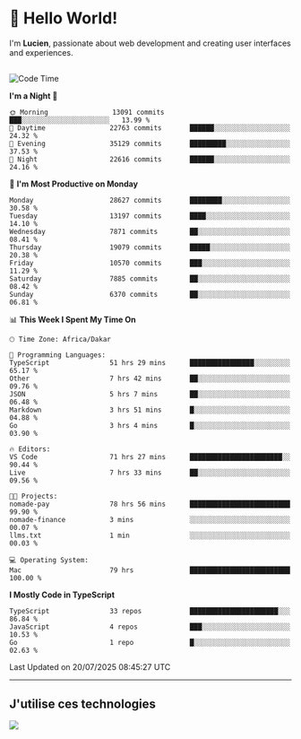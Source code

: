 # 👋 Hello World!

I'm **Lucien**, passionate about web development and creating user interfaces and experiences.

##

<!--START_SECTION:waka-->
![Code Time](http://img.shields.io/badge/Code%20Time-3%2C460%20hrs%2021%20mins-blue)

**I'm a Night 🦉** 

```text
🌞 Morning                13091 commits       ███░░░░░░░░░░░░░░░░░░░░░░   13.99 % 
🌆 Daytime                22763 commits       ██████░░░░░░░░░░░░░░░░░░░   24.32 % 
🌃 Evening                35129 commits       █████████░░░░░░░░░░░░░░░░   37.53 % 
🌙 Night                  22616 commits       ██████░░░░░░░░░░░░░░░░░░░   24.16 % 
```
📅 **I'm Most Productive on Monday** 

```text
Monday                   28627 commits       ████████░░░░░░░░░░░░░░░░░   30.58 % 
Tuesday                  13197 commits       ████░░░░░░░░░░░░░░░░░░░░░   14.10 % 
Wednesday                7871 commits        ██░░░░░░░░░░░░░░░░░░░░░░░   08.41 % 
Thursday                 19079 commits       █████░░░░░░░░░░░░░░░░░░░░   20.38 % 
Friday                   10570 commits       ███░░░░░░░░░░░░░░░░░░░░░░   11.29 % 
Saturday                 7885 commits        ██░░░░░░░░░░░░░░░░░░░░░░░   08.42 % 
Sunday                   6370 commits        ██░░░░░░░░░░░░░░░░░░░░░░░   06.81 % 
```


📊 **This Week I Spent My Time On** 

```text
🕑︎ Time Zone: Africa/Dakar

💬 Programming Languages: 
TypeScript               51 hrs 29 mins      ████████████████░░░░░░░░░   65.17 % 
Other                    7 hrs 42 mins       ██░░░░░░░░░░░░░░░░░░░░░░░   09.76 % 
JSON                     5 hrs 7 mins        ██░░░░░░░░░░░░░░░░░░░░░░░   06.48 % 
Markdown                 3 hrs 51 mins       █░░░░░░░░░░░░░░░░░░░░░░░░   04.88 % 
Go                       3 hrs 4 mins        █░░░░░░░░░░░░░░░░░░░░░░░░   03.90 % 

🔥 Editors: 
VS Code                  71 hrs 27 mins      ███████████████████████░░   90.44 % 
Live                     7 hrs 33 mins       ██░░░░░░░░░░░░░░░░░░░░░░░   09.56 % 

🐱‍💻 Projects: 
nomade-pay               78 hrs 56 mins      █████████████████████████   99.90 % 
nomade-finance           3 mins              ░░░░░░░░░░░░░░░░░░░░░░░░░   00.07 % 
llms.txt                 1 min               ░░░░░░░░░░░░░░░░░░░░░░░░░   00.03 % 

💻 Operating System: 
Mac                      79 hrs              █████████████████████████   100.00 % 
```

**I Mostly Code in TypeScript** 

```text
TypeScript               33 repos            ██████████████████████░░░   86.84 % 
JavaScript               4 repos             ███░░░░░░░░░░░░░░░░░░░░░░   10.53 % 
Go                       1 repo              █░░░░░░░░░░░░░░░░░░░░░░░░   02.63 % 
```




 Last Updated on 20/07/2025 08:45:27 UTC
<!--END_SECTION:waka-->
---

## J'utilise ces technologies

<p align="left">
  <a href="https://skillicons.dev">
    <img src="https://skillicons.dev/icons?i=ts,js,go,ruby,css,scss,tailwind,react,vite,nextjs,docker,figma,ableton" />
  </a>
</p>

